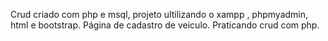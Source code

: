 Crud criado com php e msql, projeto ultilizando o xampp , phpmyadmin,  html e bootstrap.
Página de cadastro de veiculo.
Praticando crud com php.
